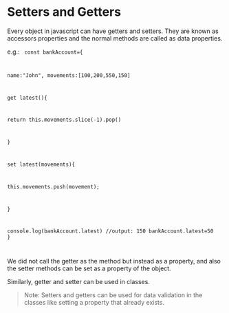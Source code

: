 # Setters and Getters

Every object in javascript can have getters and setters. They are known as accessors properties and the normal methods are called as data properties.

e.g.: <code>
const bankAccount={

name:"John",
movements:[100,200,550,150]

get latest(){

return this.movements.slice(-1).pop()

}

set latest(movements){

this.movements.push(movement);

}

console.log(bankAccount.latest) //output: 150
bankAccount.latest=50
}

</code>

We did not call the getter as the method but instead as a property, and also the setter methods can be set as a property of the object.

Similarly, getter and setter can be used in classes.

>Note: Setters and getters can be used for data validation in the classes like setting a property that already exists.